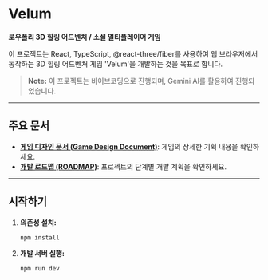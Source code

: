 # Velum

**로우폴리 3D 힐링 어드벤처 / 소셜 멀티플레이어 게임**

이 프로젝트는 React, TypeScript, @react-three/fiber를 사용하여 웹 브라우저에서 동작하는 3D 힐링 어드벤처 게임 'Velum'을 개발하는 것을 목표로 합니다.

> **Note:** 이 프로젝트는 바이브코딩으로 진행되며, Gemini AI를 활용하여 진행되었습니다.

---

## 주요 문서

*   **[게임 디자인 문서 (Game Design Document)](./Game_Design_Document.md)**: 게임의 상세한 기획 내용을 확인하세요.
*   **[개발 로드맵 (ROADMAP)](./ROADMAP.md)**: 프로젝트의 단계별 개발 계획을 확인하세요.

---

## 시작하기

1.  **의존성 설치:**
    ```bash
    npm install
    ```

2.  **개발 서버 실행:**
    ```bash
    npm run dev
    ```